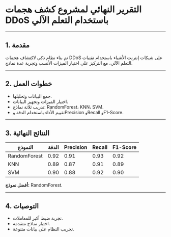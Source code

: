 # التقرير النهائي لمشروع كشف هجمات DDoS باستخدام التعلم الآلي

---

## 1. مقدمة

تم بناء نظام ذكي لاكتشاف هجمات DDoS على شبكات إنترنت الأشياء باستخدام تقنيات التعلم الآلي، مع التركيز على اختيار الميزات الأنسب وتجربة عدة نماذج.

---

## 2. خطوات العمل

- جمع البيانات وتحليلها.
- اختيار الميزات وتجهيز البيانات.
- تدريب ثلاثة نماذج: RandomForest، KNN، SVM.
- تقييم الأداء باستخدام الدقة وPrecision وRecall وF1-Score.

---

## 3. النتائج النهائية

| النموذج        | الدقة   | Precision | Recall | F1-Score |
|---------------|--------|-----------|--------|----------|
| RandomForest  | 0.92   | 0.91      | 0.93   | 0.92     |
| KNN           | 0.89   | 0.87      | 0.91   | 0.89     |
| SVM           | 0.90   | 0.88      | 0.92   | 0.90     |

**أفضل نموذج:** RandomForest.

---

## 4. التوصيات

- تجربة ضبط أكبر للمعاملات.
- اختبار نماذج متقدمة.
- تجريب النظام على بيانات متنوعة.
